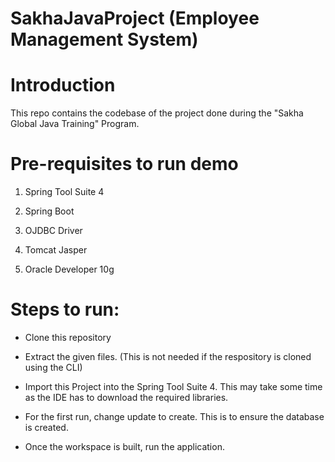 # SakhaJavaProject (Employee Management System)

# Introduction
This repo contains the codebase of the project done during the "Sakha Global Java Training" Program.

# Pre-requisites to run demo
1. Spring Tool Suite 4

2. Spring Boot

3. OJDBC Driver

4. Tomcat Jasper

5. Oracle Developer 10g


# Steps to run:
  * Clone this repository
  
  * Extract the given files. (This is not needed if the respository is cloned using the CLI)
  
  * Import this Project into the Spring Tool Suite 4. This may take some time as the IDE has to download the required libraries.
  
  * For the first run, change update to create. This is to ensure the database is created.
  
  * Once the workspace is built, run the application.
